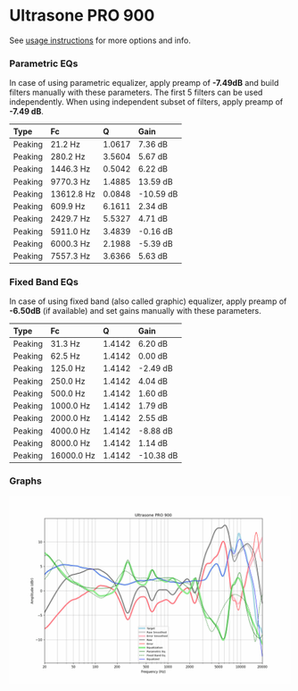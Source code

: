 # Ultrasone PRO 900
See [usage instructions](https://github.com/jaakkopasanen/AutoEq#usage) for more options and info.

### Parametric EQs
In case of using parametric equalizer, apply preamp of **-7.49dB** and build filters manually
with these parameters. The first 5 filters can be used independently.
When using independent subset of filters, apply preamp of **-7.49 dB**.

| Type    | Fc         |      Q | Gain      |
|:--------|:-----------|:-------|:----------|
| Peaking | 21.2 Hz    | 1.0617 | 7.36 dB   |
| Peaking | 280.2 Hz   | 3.5604 | 5.67 dB   |
| Peaking | 1446.3 Hz  | 0.5042 | 6.22 dB   |
| Peaking | 9770.3 Hz  | 1.4885 | 13.59 dB  |
| Peaking | 13612.8 Hz | 0.0848 | -10.59 dB |
| Peaking | 609.9 Hz   | 6.1611 | 2.34 dB   |
| Peaking | 2429.7 Hz  | 5.5327 | 4.71 dB   |
| Peaking | 5911.0 Hz  | 3.4839 | -0.16 dB  |
| Peaking | 6000.3 Hz  | 2.1988 | -5.39 dB  |
| Peaking | 7557.3 Hz  | 3.6366 | 5.63 dB   |

### Fixed Band EQs
In case of using fixed band (also called graphic) equalizer, apply preamp of **-6.50dB**
(if available) and set gains manually with these parameters.

| Type    | Fc         |      Q | Gain      |
|:--------|:-----------|:-------|:----------|
| Peaking | 31.3 Hz    | 1.4142 | 6.20 dB   |
| Peaking | 62.5 Hz    | 1.4142 | 0.00 dB   |
| Peaking | 125.0 Hz   | 1.4142 | -2.49 dB  |
| Peaking | 250.0 Hz   | 1.4142 | 4.04 dB   |
| Peaking | 500.0 Hz   | 1.4142 | 1.60 dB   |
| Peaking | 1000.0 Hz  | 1.4142 | 1.79 dB   |
| Peaking | 2000.0 Hz  | 1.4142 | 2.55 dB   |
| Peaking | 4000.0 Hz  | 1.4142 | -8.88 dB  |
| Peaking | 8000.0 Hz  | 1.4142 | 1.14 dB   |
| Peaking | 16000.0 Hz | 1.4142 | -10.38 dB |

### Graphs
![](./Ultrasone%20PRO%20900.png)